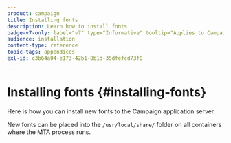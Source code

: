 ```yaml
---
product: campaign
title: Installing fonts
description: Learn how to install fonts
badge-v7-only: label="v7" type="Informative" tooltip="Applies to Campaign Classic v7 only"
audience: installation
content-type: reference
topic-tags: appendices
exl-id: c3b64a04-e173-42b1-8b1d-35dfefcd73f0
---
```

# Installing fonts {#installing-fonts}



Here is how you can install new fonts to the Campaign application server.

New fonts can be placed into the `/usr/local/share/` folder on all containers where the MTA process runs.
